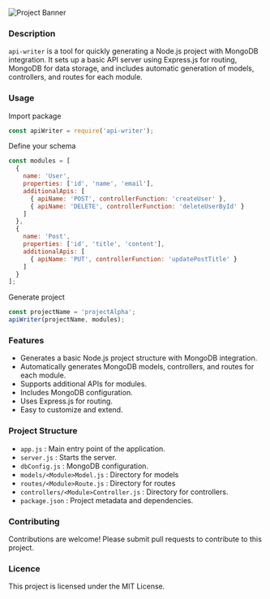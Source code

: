 
![Project Banner](https://balaji-alpha.vercel.app/img/apiwriterIcon.png)


### Description

`api-writer` is a tool for quickly generating a Node.js project with MongoDB integration. It sets up a basic API server using Express.js for routing, MongoDB for data storage, and includes automatic generation of models, controllers, and routes for each module.

### Usage

Import package

```javascript
const apiWriter = require('api-writer');
```
Define your schema

```javascript
const modules = [
  {
    name: 'User',
    properties: ['id', 'name', 'email'],
    additionalApis: [
      { apiName: 'POST', controllerFunction: 'createUser' },
      { apiName: 'DELETE', controllerFunction: 'deleteUserById' }
    ]
  },
  {
    name: 'Post',
    properties: ['id', 'title', 'content'],
    additionalApis: [
      { apiName: 'PUT', controllerFunction: 'updatePostTitle' }
    ]
  }
];
```
Generate project

``` javascript 
const projectName = 'projectAlpha';
apiWriter(projectName, modules);
```


### Features

- Generates a basic Node.js project structure with MongoDB integration.
- Automatically generates MongoDB models, controllers, and routes for each module.
- Supports additional APIs for modules.
- Includes MongoDB configuration.
- Uses Express.js for routing.
- Easy to customize and extend.

### Project Structure

 - `app.js` : Main entry point of the application.
 - `server.js` : Starts the server.
 - `dbConfig.js` : MongoDB configuration.
 - `models/<Module>Model.js` : Directory for models
 - `routes/<Module>Route.js` : Directory for routes
  - `controllers/<Module>Controller.js` : Directory for controllers.
 - `package.json` : Project metadata and dependencies.

### Contributing
Contributions are welcome! Please submit pull requests to contribute to this project.

### Licence
This project is licensed under the MIT License.


